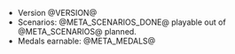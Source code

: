 * Version @VERSION@
* Scenarios: @META_SCENARIOS_DONE@ playable out of @META_SCENARIOS@ planned.
* Medals earnable: @META_MEDALS@
